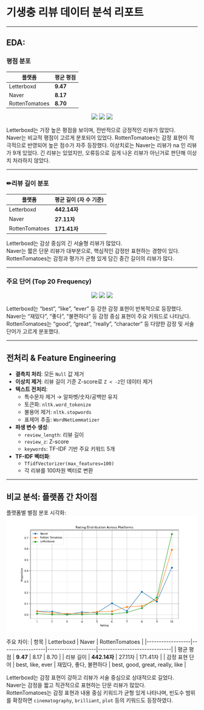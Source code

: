 # 기생충 리뷰 데이터 분석 리포트 

---

## EDA:

### 평점 분포

| 플랫폼        | 평균 평점 |
|---------------|-----------|
| Letterboxd    | **9.47**  |
| Naver         | **8.17**  |
| RottenTomatoes| **8.70**  |

<div align="center">
  <img src="https://github.com/user-attachments/assets/ca770c49-e25d-466a-a2db-36ce51062447" width="300"/>
  <img src="https://github.com/user-attachments/assets/be223f60-3aab-4ab4-8e36-8d92418a4ead" width="300"/>
  <img src="https://github.com/user-attachments/assets/ff517de3-da6d-40ad-ab0f-0cdaae532540" width="300"/>
</div>

Letterboxd는 가장 높은 평점을 보이며, 전반적으로 긍정적인 리뷰가 많았다.  
Naver는 비교적 평점이 고르게 분포되어 있었다.
RottenTomatoes는 감정 표현이 적극적으로 반영되어 높은 점수가 자주 등장했다.
이상치로는 Naver는 리뷰가 na 인 리뷰가 9개 있었다.
긴 리뷰는 있었지만, 오류등으로 길게 나온 리뷰가 아닌거로 판단해 이상치 처라하지 않았다.

---

### ✏리뷰 길이 분포

| 플랫폼         | 평균 길이 (자 수 기준) |
|----------------|------------------------|
| Letterboxd     | **442.14자**           |
| Naver          | **27.11자**            |
| RottenTomatoes | **171.41자**           |

Letterboxd는 감상 중심의 긴 서술형 리뷰가 많았다.  
Naver는 짧은 단문 리뷰가 대부분으로, 핵심적인 감정만 표현하는 경향이 있다.  
RottenTomatoes는 감정과 평가가 균형 있게 담긴 중간 길이의 리뷰가 많다.

---

### 주요 단어 (Top 20 Frequency)

<div align="center">
  <img src="https://github.com/user-attachments/assets/cf61ae72-f9cc-4296-b43b-f500ddf88a08" width="300"/>
  <img src="https://github.com/user-attachments/assets/f1e11e44-52ea-488b-a42b-64620e2f29a1" width="300"/>
  <img src="https://github.com/user-attachments/assets/efd4a2d2-d1ce-4676-921b-2b7a92b10d01" width="300"/>
</div>

Letterboxd는 “best”, “like”, “ever” 등 강한 감정 표현이 반복적으로 등장했다.  
Naver는 “재밌다”, “좋다”, “불편하다” 등 감정 중심 표현이 주요 키워드로 나타났다.  
RottenTomatoes는 “good”, “great”, “really”, “character” 등 다양한 감정 및 서술 단어가 고르게 분포했다.

---

## 전처리 & Feature Engineering

- **결측치 처리**: 모든 `Null` 값 제거  
- **이상치 제거**: 리뷰 길이 기준 Z-score로 `Z < -2`인 데이터 제거  
- **텍스트 전처리**:
  - 특수문자 제거 → 알파벳/숫자/공백만 유지
  - 토큰화: `nltk.word_tokenize`
  - 불용어 제거: `nltk.stopwords`
  - 표제어 추출: `WordNetLemmatizer`
- **파생 변수 생성**:
  - `review_length`: 리뷰 길이
  - `review_z`: Z-score
  - `keywords`: TF-IDF 기반 주요 키워드 5개
- **TF-IDF 벡터화**:
  - `TfidfVectorizer(max_features=100)`
  - 각 리뷰를 100차원 벡터로 변환

---

## 비교 분석: 플랫폼 간 차이점
플랫폼별 별점 분포 시각화:
![image](/review_analysis/plots/rating_distribution.png)

주요 차이:
| 항목             | Letterboxd       | Naver              | RottenTomatoes               |
|------------------|------------------|--------------------|------------------------------|
| 평균 평점        | **9.47**         | 8.17               | 8.70                         |
| 리뷰 길이        | **442.14자**      | 27.11자            | 171.41자                     |
| 감정 표현 단어   | best, like, ever | 재밌다, 좋다, 불편하다 | best, good, great, really, like |

Letterboxd는 감정 표현이 강하고 리뷰가 서술 중심으로 상대적으로 길었다.  
Naver는 감정을 짧고 직관적으로 표현하는 단문 리뷰가 많았다.  
RottenTomatoes는 감정 표현과 내용 중심 키워드가 균형 있게 나타나며, 빈도수 범위를 확장하면 `cinematography`, `brilliant`, `plot` 등의 키워드도 등장하였다.
